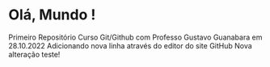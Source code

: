 # Olá, Mundo !
 Primeiro Repositório Curso Git/Github com Professo Gustavo Guanabara em 28.10.2022
 Adicionando nova linha através do editor do site GitHub
 Nova alteração teste!
